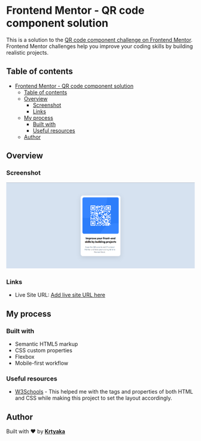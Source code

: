 # Frontend Mentor - QR code component solution

This is a solution to the [QR code component challenge on Frontend Mentor](https://www.frontendmentor.io/challenges/qr-code-component-iux_sIO_H). Frontend Mentor challenges help you improve your coding skills by building realistic projects.

## Table of contents

- [Frontend Mentor - QR code component solution](#frontend-mentor---qr-code-component-solution)
  - [Table of contents](#table-of-contents)
  - [Overview](#overview)
    - [Screenshot](#screenshot)
    - [Links](#links)
  - [My process](#my-process)
    - [Built with](#built-with)
    - [Useful resources](#useful-resources)
  - [Author](#author)

## Overview

### Screenshot

![](./images/screenshot.png)

### Links

- Live Site URL: [Add live site URL here](https://krtyaka.github.io/qr-code-component/)

## My process

### Built with

- Semantic HTML5 markup
- CSS custom properties
- Flexbox
- Mobile-first workflow

### Useful resources

- [W3Schools](https://www.w3schools.com/) - This helped me with the tags and properties of both HTML and CSS while making this project to set the layout accordingly.

## Author

Built with ❤️ by [**Krtyaka**](https://github.com/Krtyaka)
